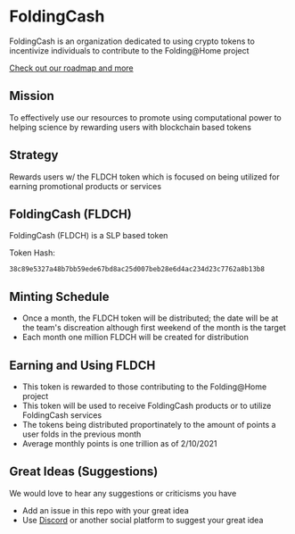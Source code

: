 # FoldingCash

FoldingCash is an organization dedicated to using crypto tokens to incentivize individuals to contribute to the Folding@Home project

[Check out our roadmap and more](https://github.com/foldingcash/FoldingCash/wiki)

## Mission

To effectively use our resources to promote using computational power to helping science by rewarding users with blockchain based tokens

## Strategy

Rewards users w/ the FLDCH token which is focused on being utilized for earning promotional products or services

## FoldingCash (FLDCH)

FoldingCash (FLDCH) is a SLP based token

Token Hash:
```
38c89e5327a48b7bb59ede67bd8ac25d007beb28e6d4ac234d23c7762a8b13b8
```

## Minting Schedule

- Once a month, the FLDCH token will be distributed; the date will be at the team's discreation although first weekend of the month is the target
- Each month one million FLDCH will be created for distribution

## Earning and Using FLDCH

- This token is rewarded to those contributing to the Folding@Home project
- This token will be used to receive FoldingCash products or to utilize FoldingCash services
- The tokens being distributed proportinately to the amount of points a user folds in the previous month
- Average monthly points is one trillion as of 2/10/2021

## Great Ideas (Suggestions)

We would love to hear any suggestions or criticisms you have

- Add an issue in this repo with your great idea
- Use [Discord](https://discord.gg/HU3YeXQ) or another social platform to suggest your great idea